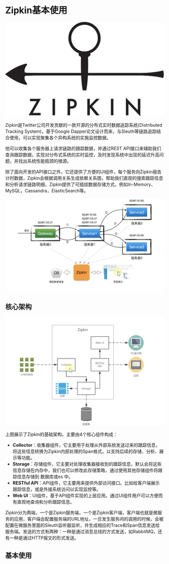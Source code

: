 # Zipkin基本使用

![zipkin-logo](../../images/spring-cloud-ms/zipkin-logo.jpeg)

Zipkin是Twitter公司开发贡献的一款开源的分布式实时数据追踪系统(Distributed Tracking System)，基于Google Dapper论文设计而来，与Sleuth等链路追踪结合使用，可以实现聚集各个异构系统的实施监控数据。

他可以收集各个服务器上请求链路的跟踪数据，并通过REST API接口来辅助我们查询跟踪数据，实现对分布式系统的实时监控，及时发现系统中出现的延迟升高问题，并找出系统性能瓶颈的根源。

除了面向开发的API接口之外，它还提供了方便的UI组件，每个服务向Zipkin报告计时数据，Zipkin会根据调用关系生成依赖关系图，帮助我们直观的搜索跟踪信息和分析请求链路明细，Zipkin提供了可插拔数据存储方式，例如In-Memory、MySQL，Cassandra，ElasticSearch等。

![zipkin-sleuth](../../images/spring-cloud-ms/zipkin-sleuth.png)

## 核心架构

![zipkin-structure](../../images/spring-cloud-ms/zipkin-structure.jpg)

上图展示了Zipkin的基础架构，主要由4个核心组件构成：

* **Collector**：收集器组件，它主要用于处理从外部系统发送过来的跟踪信息，将这些信息转换为Zipkin内部处理的Span格式，以支持后续的存储、分析、展示等功能。
* **Storage**：存储组件，它主要对处理收集器接收到的跟踪信息，默认会将这些信息存储在内存中，我们也可以修改此存储策略，通过使用其他存储组件将跟踪信息存储到 数据库或es 中。
* **RESTful API**：API组件，它主要用来提供外部访问接口。比如给客户端展示跟踪信息，或是外接系统访问以实现监控等。
* **Web UI**：UI组件，基于API组件实现的上层应用。通过UI组件用户可以方便而有直观地查询和分析跟踪信息。

Zipkin分为两端，一个是Zipkin服务端，一个是Zipkin客户端，客户端也就是微服务的应用，客户端会配置服务端的URL地址，一旦发生服务间的调用的时候，会被配置在微服务里面的Sleuth监听器监听，并生成相应的Trace和Span信息发送给服务端。发送的方式有两种：一种是通过消息总线的方式发送，如RabbitMQ，还有一种是通过HTTP报文的形式发送。

## 基本使用